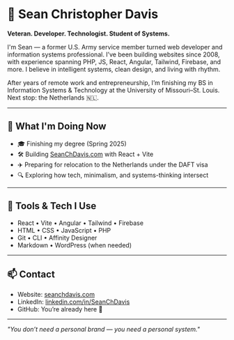 # 👋 Sean Christopher Davis

**Veteran. Developer. Technologist. Student of Systems.**

I'm Sean — a former U.S. Army service member turned web developer and information systems professional. I’ve been building websites since 2008, with experience spanning PHP, JS, React, Angular, Tailwind, Firebase, and more. I believe in intelligent systems, clean design, and living with rhythm.

After years of remote work and entrepreneurship, I’m finishing my BS in Information Systems & Technology at the University of Missouri–St. Louis. Next stop: the Netherlands 🇳🇱.

---

## 🚀 What I'm Doing Now

- 🎓 Finishing my degree (Spring 2025)
- 🛠 Building [SeanChDavis.com](https://seanchdavis.com) with React + Vite
- ✈️ Preparing for relocation to the Netherlands under the DAFT visa
- 🔍 Exploring how tech, minimalism, and systems-thinking intersect

---

## 🧰 Tools & Tech I Use

- React • Vite • Angular • Tailwind • Firebase
- HTML • CSS • JavaScript • PHP
- Git • CLI • Affinity Designer
- Markdown • WordPress (when needed)

---

## 📫 Contact

- Website: [seanchdavis.com](https://seanchdavis.com)
- LinkedIn: [linkedin.com/in/SeanChDavis](https://linkedin.com/in/SeanChDavis)
- GitHub: You’re already here 👀

---

_"You don’t need a personal brand — you need a personal system."_  
